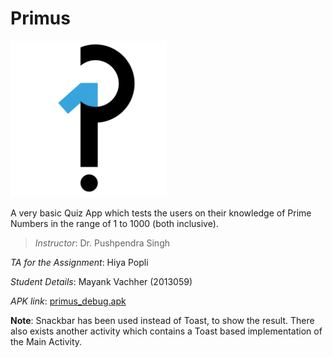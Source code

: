 # Primus
<img src="Primus-Logo.png" width="250">

A very basic Quiz App which tests the users on their knowledge of Prime Numbers in the range of 1 to 1000 (both inclusive).

>_Instructor_: Dr. Pushpendra Singh
>
_TA for the Assignment_: Hiya Popli
>
_Student Details_: Mayank Vachher (2013059)
>
_APK link_: [primus_debug.apk](primus_debug.apk)


__Note__: Snackbar has been used instead of Toast, to show the result. There also exists another activity which contains a Toast based implementation of the Main Activity.
